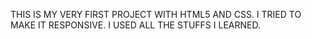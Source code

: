 THIS IS MY VERY FIRST PROJECT WITH HTML5 AND CSS.
I TRIED TO MAKE IT RESPONSIVE.
I USED ALL THE STUFFS I LEARNED.
